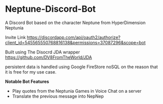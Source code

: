 # Neptune-Discord-Bot
A Discord Bot based on the character Neptune from HyperDimension Neptunia

Invite Link
https://discordapp.com/api/oauth2/authorize?client_id=545565550768816138&permissions=37087296&scope=bot

Built using The Disocrd JDA wrapper
https://github.com/DV8FromTheWorld/JDA

persistent data is handled using Google FireStore noSQL on the reason that it is free for my use case.

**Notable Bot Features**
* Play quotes from the Neptunia Games in Voice Chat on a server
* Translate the previous message into NepNep

